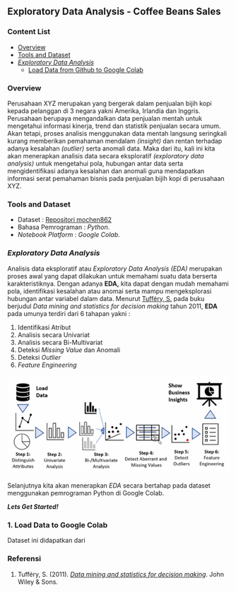 ## Exploratory Data Analysis - Coffee Beans Sales

### Content List
 - [Overview](#overview)
 - [Tools and Dataset](#tools-and-dataset)
 - [*Exploratory Data Analysis*](#exploratory-data-analysis)
    - [Load Data from Github to Google Colab](#1-load-data-ke-google-colab)




### Overview
Perusahaan XYZ merupakan yang bergerak dalam penjualan bijih kopi kepada pelanggan di 3 negara yakni Amerika, Irlandia dan Inggris. Perusahaan berupaya mengandalkan data penjualan mentah untuk mengetahui informasi kinerja, trend dan statistik penjualan secara umum. Akan tetapi, proses analisis menggunakan data mentah langsung seringkali kurang memberikan pemahaman mendalam *(insight)* dan rentan terhadap adanya kesalahan *(outlier)* serta anomali data. Maka dari itu, kali ini kita akan menerapkan analisis data secara eksploratif *(exploratory data analysis)* untuk mengetahui pola, hubungan antar data serta mengidentifikasi adanya kesalahan dan anomali guna mendapatkan informasi serat pemahaman bisnis pada  penjualan bijih kopi di perusahaan XYZ. 

### Tools and Dataset
- Dataset : [Repositori mochen862](https://github.com/mochen862/excel-project-coffee-sales)
- Bahasa Pemrograman : *Python*.
- *Notebook Platform* : *Google Colab*.



### *Exploratory Data Analysis*

Analisis data eksploratif atau *Exploratory Data Analysis* *(EDA)* merupakan proses awal yang dapat dilakukan untuk memahami suatu data berserta karakteristiknya. Dengan adanya **EDA,** kita dapat dengan mudah memahami pola, identifikasi kesalahan atau anomai serta mampu mengeksplorasi hubungan antar variabel dalam data. Menurut [Tufféry, S.](#referensi) pada buku berjudul *Data mining and statistics for decision making* tahun 2011, **EDA** pada umunya terdiri dari 6 tahapan yakni : 
1. Identifikasi Atribut 
2. Analisis secara Univariat
3. Analisis secara Bi-Multivariat
4. Deteksi *Missing Value* dan Anomali
5. Deteksi *Outlier* 
6. *Feature Engineering*

<p align="center">
  <img src="img/EDA.png" alt="EDA" >
</p>

Selanjutnya kita akan menerapkan *EDA* secara bertahap pada dataset menggunakan pemrograman Python di Google Colab. 

***Lets Get Started!***

### 1. Load Data to Google Colab
Dataset ini didapatkan dari 


### Referensi 
1. Tufféry, S. (2011). [*Data mining and statistics for decision making*](https://onlinelibrary.wiley.com/doi/book/10.1002/9780470979174). John Wiley & Sons.